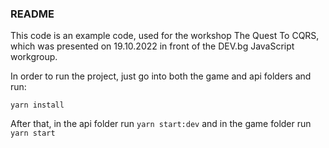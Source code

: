 ### README 

This code is an example code, used for the workshop The Quest To CQRS, which was presented on 19.10.2022 in front of the DEV.bg JavaScript workgroup.

In order to run the project, just go into both the game and api folders and run:

``yarn install``

After that, in the api folder run ``yarn start:dev``
and in the game folder run ``yarn start``
